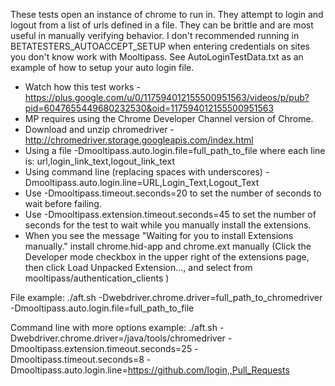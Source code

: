 These tests open an instance of chrome to run in.  They attempt to login and logout from a list of urls defined in a file.  They can be brittle and are most useful in manually verifying behavior.  I don't recommended running in BETATESTERS_AUTOACCEPT_SETUP when entering credentials on sites you don't know work with Mooltipass.  See AutoLoginTestData.txt as an example of how to setup your auto login file.

- Watch how this test works - https://plus.google.com/u/0/117594012155500951563/videos/p/pub?pid=6047655449680232530&oid=117594012155500951563
- MP requires using the Chrome Developer Channel version of Chrome.
- Download and unzip chromedriver - http://chromedriver.storage.googleapis.com/index.html
- Using a file -Dmooltipass.auto.login.file=full_path_to_file where each line is: url,login_link_text,logout_link_text
- Using command line (replacing spaces with underscores) -Dmooltipass.auto.login.line=URL,Login_Text,Logout_Text 
- Use -Dmooltipass.timeout.seconds=20 to set the number of seconds to wait before failing.
- Use -Dmooltipass.extension.timeout.seconds=45 to set the number of seconds for the test to wait while you manually install the extensions.
- When you see the message "Waiting for you to install Extensions manually." install chrome.hid-app and chrome.ext manually (Click the Developer mode checkbox in the upper right of the extensions page, then click Load Unpacked Extension..., and select from mooltipass/authentication_clients )

File example:
./aft.sh -Dwebdriver.chrome.driver=full_path_to_chromedriver -Dmooltipass.auto.login.file=full_path_to_file

Command line with more options example:
./aft.sh -Dwebdriver.chrome.driver=/java/tools/chromedriver -Dmooltipass.extension.timeout.seconds=25 -Dmooltipass.timeout.seconds=8 -Dmooltipass.auto.login.line=https://github.com/login,,Pull_Requests

